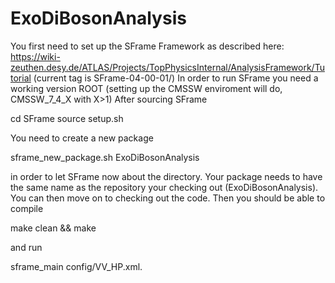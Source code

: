 # ExoDiBosonAnalysis

You first need to set up the SFrame Framework as described here:
https://wiki-zeuthen.desy.de/ATLAS/Projects/TopPhysicsInternal/AnalysisFramework/Tutorial 
(current tag is SFrame-04-00-01/)
In order to run SFrame you need a working version ROOT (setting up the CMSSW enviroment will do, CMSSW_7_4_X with X>1)
After sourcing SFrame 

cd SFrame
source setup.sh

You need to create a new package

sframe_new_package.sh ExoDiBosonAnalysis

in order to let SFrame now about the directory. Your package needs to have the same name as the repository your checking out 
(ExoDiBosonAnalysis). You can then move on to checking out the code.
Then you should be able to compile

make clean && make 

and run

sframe_main config/VV_HP.xml. 
